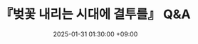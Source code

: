 ---
title: 『벚꽃 내리는 시대에 결투를』 Q&A
date: 2025-01-31 01:30:00 +09:00
categories: [후루요니, 자료]
tags: [furuyoni]
published: false
---